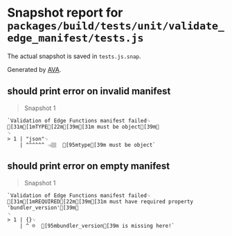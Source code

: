 # Snapshot report for `packages/build/tests/unit/validate_edge_manifest/tests.js`

The actual snapshot is saved in `tests.js.snap`.

Generated by [AVA](https://avajs.dev).

## should print error on invalid manifest

> Snapshot 1

    `Validation of Edge Functions manifest failed␊
    [31m[1mTYPE[22m[39m[31m must be object[39m␊
    ␊
    > 1 | "json"␊
        | ^^^^^^ 👈🏽  [95mtype[39m must be object`

## should print error on empty manifest

> Snapshot 1

    `Validation of Edge Functions manifest failed␊
    [31m[1mREQUIRED[22m[39m[31m must have required property 'bundler_version'[39m␊
    ␊
    > 1 | {}␊
        | ^ ☹️  [95mbundler_version[39m is missing here!`
